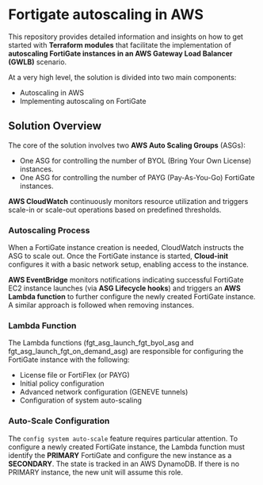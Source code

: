 # Fortigate autoscaling in AWS
This repository provides detailed information and insights on how to get started with **Terraform modules** that facilitate the implementation of **autoscaling FortiGate instances in an AWS Gateway Load Balancer (GWLB)** scenario.

At a very high level, the solution is divided into two main components:
- Autoscaling in AWS
- Implementing autoscaling on FortiGate

## Solution Overview

The core of the solution involves two **AWS Auto Scaling Groups** (ASGs):
- One ASG for controlling the number of BYOL (Bring Your Own License) instances.
- One ASG for controlling the number of PAYG (Pay-As-You-Go) FortiGate instances.

**AWS CloudWatch** continuously monitors resource utilization and triggers scale-in or scale-out operations based on predefined thresholds.

### Autoscaling Process
When a FortiGate instance creation is needed, CloudWatch instructs the ASG to scale out. 
Once the FortiGate instance is started, **Cloud-init** configures it with a basic network setup, enabling access to the instance.

**AWS EventBridge** monitors notifications indicating successful FortiGate EC2 instance launches (via **ASG Lifecycle hooks**) and triggers an **AWS Lambda function** to further configure the newly created FortiGate instance. 
A similar approach is followed when removing instances.

### Lambda Function 
The Lambda functions (fgt_asg_launch_fgt_byol_asg and fgt_asg_launch_fgt_on_demand_asg) are responsible for configuring the FortiGate instance with the following:
- License file or FortiFlex (or PAYG)
- Initial policy configuration
- Advanced network configuration (GENEVE tunnels)
- Configuration of system auto-scaling

### Auto-Scale Configuration
The `config system auto-scale` feature requires particular attention. To configure a newly created FortiGate instance, the Lambda function must identify the **PRIMARY** FortiGate and configure the new instance as a **SECONDARY**. The state is tracked in an AWS DynamoDB. If there is no PRIMARY instance, the new unit will assume this role.
